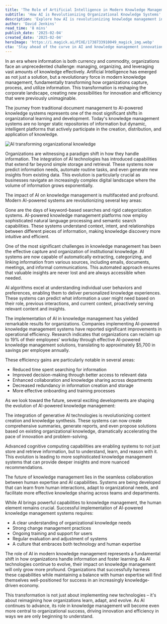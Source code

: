 ```yaml
---
title: 'The Role of Artificial Intelligence in Modern Knowledge Management: Transforming How Organizations Learn and Evolve'
subtitle: 'How AI is Revolutionizing Organizational Knowledge Systems'
description: 'Explore how AI is revolutionizing knowledge management in organizations, from automated information discovery to personalized content delivery. Learn about the efficiency gains, emerging trends, and the crucial balance between AI capabilities and human expertise in modern knowledge systems.'
author: 'David Jenkins'
read_time: '8 mins'
publish_date: '2025-02-04'
created_date: '2025-02-04'
heroImage: 'https://i.magick.ai/PIXE/1738733910049_magick_img.webp'
cta: 'Stay ahead of the curve in AI and knowledge management innovation - follow us on LinkedIn @MagickAI for exclusive insights and updates on transforming organizational learning.'
---
```


In an era where information is both currency and commodity, organizations face an unprecedented challenge: managing, organizing, and leveraging vast amounts of knowledge effectively. Artificial Intelligence has emerged as not just a solution, but a revolutionary force in modern knowledge management, fundamentally transforming how organizations capture, process, and utilize information. This transformation is reshaping the corporate landscape, creating new possibilities for innovation and efficiency that were previously unimaginable.

The journey from traditional document management to AI-powered knowledge systems represents one of the most significant shifts in organizational learning and development. Today's knowledge management systems are no longer static repositories of information but dynamic, intelligent platforms that actively participate in the creation, distribution, and application of knowledge.

![AI transforming organizational knowledge](https://i.magick.ai/PIXE/1738733910053_magick_img.webp)

Organizations are witnessing a paradigm shift in how they handle information. The integration of AI technologies has introduced capabilities that extend far beyond simple storage and retrieval. These systems now predict information needs, automate routine tasks, and even generate new insights from existing data. This evolution is particularly crucial as businesses navigate an increasingly complex digital landscape where the volume of information grows exponentially.

The impact of AI on knowledge management is multifaceted and profound. Modern AI-powered systems are revolutionizing several key areas:

Gone are the days of keyword-based searches and rigid categorization systems. AI-powered knowledge management platforms now employ sophisticated natural language processing and semantic search capabilities. These systems understand context, intent, and relationships between different pieces of information, making knowledge discovery more intuitive and efficient.

One of the most significant challenges in knowledge management has been the effective capture and organization of institutional knowledge. AI systems are now capable of automatically extracting, categorizing, and linking information from various sources, including emails, documents, meetings, and informal communications. This automated approach ensures that valuable insights are never lost and are always accessible when needed.

AI algorithms excel at understanding individual user behaviors and preferences, enabling them to deliver personalized knowledge experiences. These systems can predict what information a user might need based on their role, previous interactions, and current context, proactively serving relevant content and insights.

The implementation of AI in knowledge management has yielded remarkable results for organizations. Companies implementing AI-powered knowledge management systems have reported significant improvements in operational efficiency. Research indicates that organizations can reclaim up to 19% of their employees' workday through effective AI-powered knowledge management solutions, translating to approximately $5,700 in savings per employee annually.

These efficiency gains are particularly notable in several areas:
- Reduced time spent searching for information
- Improved decision-making through better access to relevant data
- Enhanced collaboration and knowledge sharing across departments
- Decreased redundancy in information creation and storage
- More effective onboarding and training processes

As we look toward the future, several exciting developments are shaping the evolution of AI-powered knowledge management:

The integration of generative AI technologies is revolutionizing content creation and knowledge synthesis. These systems can now create comprehensive summaries, generate reports, and even propose solutions based on existing organizational knowledge, dramatically accelerating the pace of innovation and problem-solving.

Advanced cognitive computing capabilities are enabling systems to not just store and retrieve information, but to understand, learn, and reason with it. This evolution is leading to more sophisticated knowledge management systems that can provide deeper insights and more nuanced recommendations.

The future of knowledge management lies in the seamless collaboration between human expertise and AI capabilities. Systems are being developed that can learn from human interactions, adapt to organizational needs, and facilitate more effective knowledge sharing across teams and departments.

While AI brings powerful capabilities to knowledge management, the human element remains crucial. Successful implementation of AI-powered knowledge management systems requires:
- A clear understanding of organizational knowledge needs
- Strong change management practices
- Ongoing training and support for users
- Regular evaluation and adjustment of systems
- A culture that embraces both technology and human expertise

The role of AI in modern knowledge management represents a fundamental shift in how organizations handle information and foster learning. As AI technologies continue to evolve, their impact on knowledge management will only grow more profound. Organizations that successfully harness these capabilities while maintaining a balance with human expertise will find themselves well-positioned for success in an increasingly knowledge-driven economy.

This transformation is not just about implementing new technologies – it's about reimagining how organizations learn, adapt, and evolve. As AI continues to advance, its role in knowledge management will become even more central to organizational success, driving innovation and efficiency in ways we are only beginning to understand.
